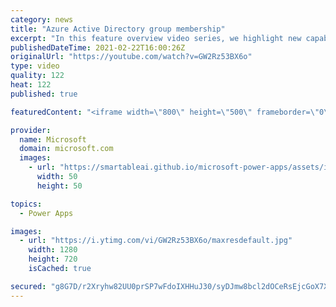 ```yaml
---
category: news
title: "Azure Active Directory group membership"
excerpt: "In this feature overview video series, we highlight new capabilities included in the latest update to Microsoft Power Apps.  Power Apps Dataverse provides record level security to Azure Active Directory group membership types. Admins can easily set up and assign permissions to different Azure AD users,"
publishedDateTime: 2021-02-22T16:00:26Z
originalUrl: "https://youtube.com/watch?v=GW2Rz53BX6o"
type: video
quality: 122
heat: 122
published: true

featuredContent: "<iframe width=\"800\" height=\"500\" frameborder=\"0\" src=\"https://www.youtube.com/embed/GW2Rz53BX6o\" allow=\"accelerometer; autoplay; encrypted-media; gyroscope; picture-in-picture\" allowfullscreen></iframe>"

provider:
  name: Microsoft
  domain: microsoft.com
  images:
    - url: "https://smartableai.github.io/microsoft-power-apps/assets/images/organizations/microsoft.com-50x50.jpg"
      width: 50
      height: 50

topics:
  - Power Apps

images:
  - url: "https://i.ytimg.com/vi/GW2Rz53BX6o/maxresdefault.jpg"
    width: 1280
    height: 720
    isCached: true

secured: "g8G7D/r2Xryhw82UU0prSP7wFdoIXHHuJ30/syDJmw8bcl2dOCeRsEjcGoX7Xv7USc7Bm5eA9E5IqfUgDZpElyqXd909pEqHip/2Z2iWu2W3EqWR3skiw322CjkPPtRAlawqRT0lDb6R8Faqlwo9LGkWrkm/CoGcjFDAsXNHOJMj9NgFUQDgRtGCBvJ77lxyyUoI9c78HgUz3d3MZHS7QMsKTnXhzAwidBRckF42WAj+yoHc2kqUGmXw19xVqZYfNeMYjo6iksT9psg7UjxKOf1jSyiIjP5NyKzB9kHD9cfeF8qaIgacO7HI/0V3Cib2puNlMwb0GfPsPlzPCTqRNUusy6uiGUb2kGmP4qB7mK2+09hLZ5Ngd+jbuZ62dnoFi4W9yzS5Et293S14LPD3SxoRlyKuF45/+eXeo3p3m+ti8wcaND4OzmDqxrbRX7d6;fjXrin6712/WJQk7usojtw=="
---
```


